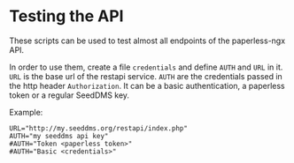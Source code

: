 # Testing the API

These scripts can be used to test almost all endpoints of the
paperless-ngx API.

In order to use them, create a file `credentials` and define `AUTH` and
`URL` in it. `URL` is the base url of the restapi service. `AUTH` are the
credentials passed in the http header `Authorization`. It can be a basic
authentication, a paperless token or a regular SeedDMS key.

Example:

    URL="http://my.seeddms.org/restapi/index.php"
    AUTH="my seeddms api key"
    #AUTH="Token <paperless token>"
    #AUTH="Basic <credentials>"

